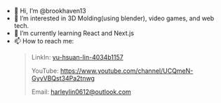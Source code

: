 - 👋 Hi, I’m @brookhaven13
- 👀 I’m interested in 3D Molding(using blender), video games, and web tech.
- 🌱 I’m currently learning React and Next.js
- 📫 How to reach me: 
  > LinkIn: [yu-hsuan-lin-4034b1157](https://www.linkedin.com/in/yu-hsuan-lin-4034b1157/)
  > 
  > YouTube: https://www.youtube.com/channel/UCQmeN-GyyVBQst34Pa2tnwg
  > 
  > Email: harleylin0612@outlook.com

<!---
brookhaven13/brookhaven13 is a ✨ special ✨ repository because its `README.md` (this file) appears on your GitHub profile.
You can click the Preview link to take a look at your changes.
--->
